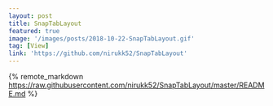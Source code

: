 ```yaml
---
layout: post
title: SnapTabLayout
featured: true
image: '/images/posts/2018-10-22-SnapTabLayout.gif'
tag: [View]
link: 'https://github.com/nirukk52/SnapTabLayout'
---
```


{% remote_markdown https://raw.githubusercontent.com/nirukk52/SnapTabLayout/master/README.md %}
